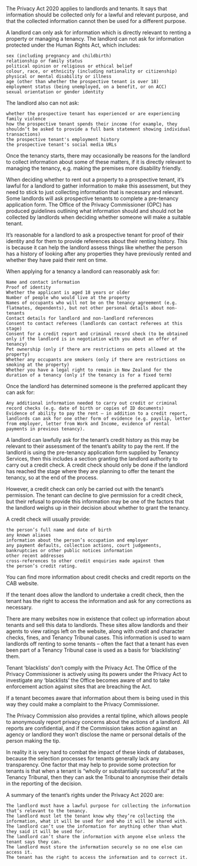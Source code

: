 

The Privacy Act 2020 applies to landlords and tenants. It says that information should be collected only for a lawful and relevant purpose, and that the collected information cannot then be used for a different purpose.

A landlord can only ask for information which is directly relevant to renting a property or managing a tenancy. The landlord can not ask for information protected under the Human Rights Act, which includes:

    sex (including pregnancy and childbirth)
    relationship or family status
    political opinion or religious or ethical belief
    colour, race, or ethnicity (including nationality or citizenship)
    physical or mental disability or illness
    age (other than whether the prospective tenant is over 18)
    employment status (being unemployed, on a benefit, or on ACC)
    sexual orientation or gender identity

The landlord also can not ask:

    whether the prospective tenant has experienced or are experiencing family violence
    how the prospective tenant spends their income (for example, they shouldn’t be asked to provide a full bank statement showing individual transactions)
    the prospective tenant's employment history
    the prospective tenant's social media URLs

Once the tenancy starts, there may occasionally be reasons for the landlord to collect information about some of these matters, if it is directly relevant to managing the tenancy, e.g. making the premises more disability friendly.

 

When deciding whether to rent out a property to a prospective tenant, it’s lawful for a landlord to gather information to make this assessment, but they need to stick to just collecting information that is necessary and relevant. Some landlords will ask prospective tenants to complete a pre-tenancy application form.
The Office of the Privacy Commissioner (OPC) has produced guidelines outlining what information should and should not be collected by landlords when deciding whether someone will make a suitable tenant.

It’s reasonable for a landlord to ask a prospective tenant for proof of their identity and for them to provide references about their renting history. This is because it can help the landlord assess things like whether the person has a history of looking after any properties they have previously rented and whether they have paid their rent on time.

When applying for a tenancy a landlord can reasonably ask for:

    Name and contact information
    Proof of identity
    Whether the applicant is aged 18 years or older
    Number of people who would live at the property
    Names of occupants who will not be on the tenancy agreement (e.g. flatmates, dependents), but not other personal details about non-tenants
    Contact details for landlord and non-landlord references
    Consent to contact referees (landlords can contact referees at this stage)
    Consent for a credit report and criminal record check (to be obtained only if the landlord is in negotiation with you about an offer of tenancy)
    Pet ownership (only if there are restrictions on pets allowed at the property)
    Whether any occupants are smokers (only if there are restrictions on smoking at the property)
    Whether you have a legal right to remain in New Zealand for the duration of a tenancy (only if the tenancy is for a fixed term)

Once the landlord has determined someone is the preferred applicant they can ask for:

    Any additional information needed to carry out credit or criminal record checks (e.g. date of birth or copies of ID documents)
    Evidence of ability to pay the rent – in addition to a credit report, landlords can ask for one other form of evidence (e.g. payslip, letter from employer, letter from Work and Income, evidence of rental payments in previous tenancy).

 

A landlord can lawfully ask for the tenant’s credit history as this may be relevant to their assessment of the tenant’s ability to pay the rent. If the landlord is using the pre-tenancy application form supplied by Tenancy Services, then this includes a section granting the landlord authority to carry out a credit check. A credit check should only be done if the landlord has reached the stage where they are planning to offer the tenant the tenancy, so at the end of the process.

However, a credit check can only be carried out with the tenant’s permission. The tenant can decline to give permission for a credit check, but their refusal to provide this information may be one of the factors that the landlord weighs up in their decision about whether to grant the tenancy.

A credit check will usually provide:

    the person’s full name and date of birth
    any known aliases
    information about the person’s occupation and employer
    any payment defaults, collection actions, court judgements, bankruptcies or other public notices information
    other recent addresses
    cross-references to other credit enquiries made against them
    the person’s credit rating.

You can find more information about credit checks and credit reports on the CAB website.

If the tenant does allow the landlord to undertake a credit check, then the tenant has the right to access the information and ask for any corrections as necessary.

There are many websites now in existence that collect up information about tenants and sell this data to landlords. These sites allow landlords and their agents to view ratings left on the website, along with credit and character checks, fines, and Tenancy Tribunal cases. This information is used to warn landlords off renting to some tenants – often the fact that a tenant has even been part of a Tenancy Tribunal case is used as a basis for ‘blacklisting’ them.

Tenant ‘blacklists’ don’t comply with the Privacy Act. The Office of the Privacy Commissioner is actively using its powers under the Privacy Act to investigate any ‘blacklists’ the Office becomes aware of and to take enforcement action against sites that are breaching the Act.

If a tenant becomes aware that information about them is being used in this way they could make a complaint to the Privacy Commissioner.

The Privacy Commission also provides a rental tipline, which allows people to anonymously report privacy concerns about the actions of a landlord. All reports are confidential, and if the Commission takes action against an agency or landlord they won’t disclose the name or personal details of the person making the tip.

In reality it is very hard to combat the impact of these kinds of databases, because the selection processes for tenants generally lack any transparency. One factor that may help to provide some protection for tenants is that when a tenant is “wholly or substantially successful” at the Tenancy Tribunal, then they can ask the Tribunal to anonymise their details in the reporting of the decision.

A summary of the tenant’s rights under the Privacy Act 2020 are:

    The landlord must have a lawful purpose for collecting the information that’s relevant to the tenancy.
    The landlord must let the tenant know why they’re collecting the information, what it will be used for and who it will be shared with.
    The landlord can’t use the information for anything other than what they said it will be used for.
    The landlord can’t share the information with anyone else unless the tenant says they can.
    The landlord must store the information securely so no one else can access it.
    The tenant has the right to access the information and to correct it.

